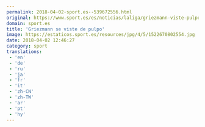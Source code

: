 ```yaml
---
permalink: 2018-04-02-sport.es--539672556.html
original: https://www.sport.es/es/noticias/laliga/griezmann-viste-pulpo-6729528?utm_source=rss-noticias&utm_medium=feed&utm_campaign=laliga
domain: sport.es
title: 'Griezmann se viste de pulpo'
image: https://estaticos.sport.es/resources/jpg/4/5/1522670802554.jpg
date: 2018-04-02 12:46:27
category: sport
translations: 
 - 'en'
 - 'de'
 - 'ru'
 - 'ja'
 - 'fr'
 - 'it'
 - 'zh-CN'
 - 'zh-TW'
 - 'ar'
 - 'pt'
 - 'hy'
---
```


